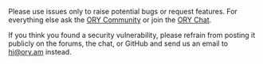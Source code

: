 Please use issues only to raise potential bugs or request features. For everything else ask
the [ORY Community](https://community.ory.am/) or join the [ORY Chat](https://gitter.im/ory-am/hydra).

If you think you found a security vulnerability, please refrain from posting it publicly on the forums, the chat, or GitHub
and send us an email to [hi@ory.am](mailto:hi@ory.am) instead.
